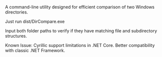 A command-line utility designed for efficient comparison of two Windows directories. 

Just run dist/DirCompare.exe

Input both folder paths to verify if they have matching file and subdirectory structures.

Known Issue: Cyrillic support limitations in .NET Core. Better compatibility with classic .NET Framework.
